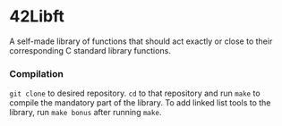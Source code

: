 # 42Libft

A self-made library of functions that should act exactly or close to their corresponding C standard library functions.

### Compilation

`git clone` to desired repository. `cd` to that repository and run `make` to compile the mandatory part of the library. To add linked list tools to the library, run `make bonus` after running `make`.